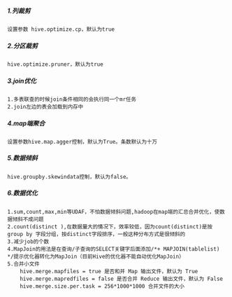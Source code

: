 ##### 1.列裁剪
    设置参数 hive.optimize.cp，默认为true
##### 2.分区裁剪
    hive.optimize.pruner，默认为true
##### 3.join优化
    1.多表联查的时候join条件相同的会执行同一个mr任务
    2.join左边的表会加载到内存中
##### 4.map端聚合
    设置参数hive.map.agger控制，默认为True。条数默认为十万
##### 5.数据倾斜
    hive.groupby.skewindata控制，默认为false。
##### 6.数据优化
    1.sum,count,max,min等UDAF，不怕数据倾斜问题,hadoop在map端的汇总合并优化，使数据倾斜不成问题
    2.count(distinct ),在数据量大的情况下，效率较低，因为count(distinct)是按group by 字段分组，按distinct字段排序，一般这种分布方式是很倾斜的
    3.减少job的个数
    4.MapJoin的用法是在查询/子查询的SELECT关键字后面添加/*+ MAPJOIN(tablelist) */提示优化器转化为MapJoin（目前Hive的优化器不能自动优化MapJoin）
    5.合并小文件
        hive.merge.mapfiles = true 是否和并 Map 输出文件，默认为 True
        hive.merge.mapredfiles = false 是否合并 Reduce 输出文件，默认为 False
        hive.merge.size.per.task = 256*1000*1000 合并文件的大小
